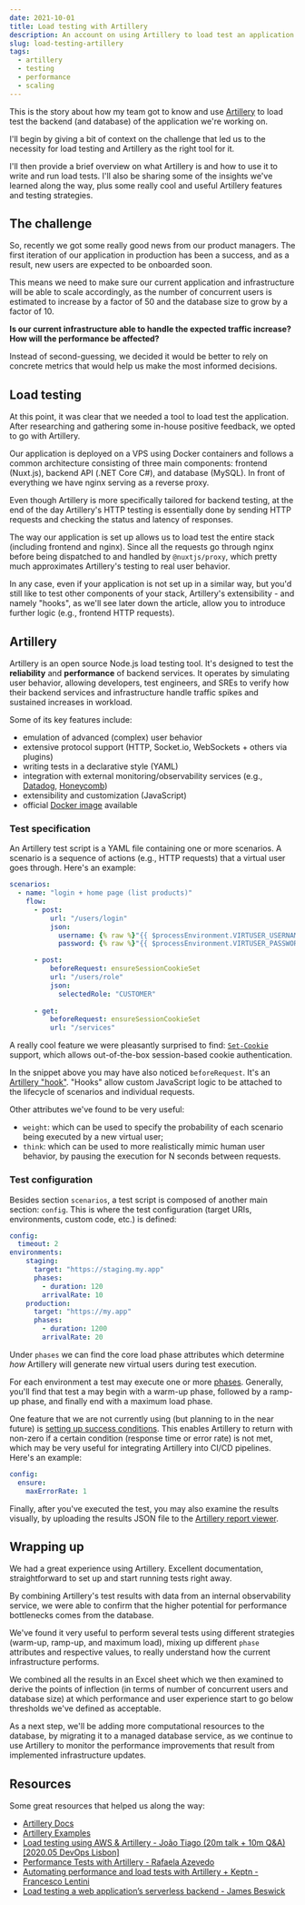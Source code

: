 ```yaml
---
date: 2021-10-01
title: Load testing with Artillery
description: An account on using Artillery to load test an application's backend (and database)
slug: load-testing-artillery
tags:
  - artillery
  - testing
  - performance
  - scaling
---
```


This is the story about how my team got to know and use
[Artillery](https://artillery.io) to load test the backend (and database) of the
application we're working on.

I'll begin by giving a bit of context on the challenge that led us to the
necessity for load testing and Artillery as the right tool for it.

I'll then provide a brief overview on what Artillery is and how to use it to
write and run load tests. I'll also be sharing some of the insights we've
learned along the way, plus some really cool and useful Artillery features and
testing strategies.

## The challenge

So, recently we got some really good news from our product managers. The first
iteration of our application in production has been a success, and as a result,
new users are expected to be onboarded soon.

This means we need to make sure our current application and infrastructure will
be able to scale accordingly, as the number of concurrent users is estimated to
increase by a factor of 50 and the database size to grow by a factor of 10.

**Is our current infrastructure able to handle the expected traffic increase?
How will the performance be affected?**

Instead of second-guessing, we decided it would be better to rely on concrete
metrics that would help us make the most informed decisions.

## Load testing

At this point, it was clear that we needed a tool to load test the application.
After researching and gathering some in-house positive feedback, we opted to go
with Artillery.

Our application is deployed on a VPS using Docker containers and follows a
common architecture consisting of three main components: frontend (Nuxt.js),
backend API (.NET Core C#), and database (MySQL). In front of everything we have
nginx serving as a reverse proxy.

Even though Artillery is more specifically tailored for backend testing, at the
end of the day Artillery's HTTP testing is essentially done by sending HTTP
requests and checking the status and latency of responses.

The way our application is set up allows us to load test the entire stack
(including frontend and nginx). Since all the requests go through nginx before
being dispatched to and handled by `@nuxtjs/proxy`, which pretty much
approximates Artillery's testing to real user behavior.

In any case, even if your application is not set up in a similar way, but you'd
still like to test other components of your stack, Artillery's extensibility -
and namely "hooks", as we'll see later down the article, allow you to introduce
further logic (e.g., frontend HTTP requests).

## Artillery

Artillery is an open source Node.js load testing tool. It's designed to test the
**reliability** and **performance** of backend services. It operates by
simulating user behavior, allowing developers, test engineers, and SREs to
verify how their backend services and infrastructure handle traffic spikes and
sustained increases in workload.

Some of its key features include:

- emulation of advanced (complex) user behavior
- extensive protocol support (HTTP, Socket.io, WebSockets + others via plugins)
- writing tests in a declarative style (YAML)
- integration with external monitoring/observability services (e.g.,
  [Datadog](https://www.datadoghq.com/), [Honeycomb](https://www.honeycomb.io/))
- extensibility and customization (JavaScript)
- official [Docker image](https://hub.docker.com/r/artilleryio/artillery) available

### Test specification

An Artillery test script is a YAML file containing one or more scenarios. A
scenario is a sequence of actions (e.g., HTTP requests) that a virtual user goes
through. Here's an example:

```yml
scenarios:
  - name: "login + home page (list products)"
    flow:
      - post:
          url: "/users/login"
          json:
            username: {% raw %}"{{ $processEnvironment.VIRTUSER_USERNAME }}"{% endraw %}
            password: {% raw %}"{{ $processEnvironment.VIRTUSER_PASSWORD }}"{% endraw %}

      - post:
          beforeRequest: ensureSessionCookieSet
          url: "/users/role"
          json:
            selectedRole: "CUSTOMER"
            
      - get:
          beforeRequest: ensureSessionCookieSet
          url: "/services"
```

A really cool feature we were pleasantly surprised to find:
[`Set-Cookie`](https://developer.mozilla.org/en-US/docs/Web/HTTP/Headers/Set-Cookie)
support, which allows out-of-the-box session-based cookie authentication.

In the snippet above you may have also noticed `beforeRequest`. It's an
[Artillery "hook"](https://artillery.io/docs/guides/guides/http-reference.html).
"Hooks" allow custom JavaScript logic to be attached to the lifecycle of
scenarios and individual requests.

Other attributes we've found to be very useful:

- `weight`: which can be used to specify the probability of each scenario being
  executed by a new virtual user;
- `think`: which can be used to more realistically mimic human user behavior, by
  pausing the execution for N seconds between requests.

### Test configuration

Besides section `scenarios`, a test script is composed of another main section:
`config`. This is where the test configuration (target URIs, environments,
custom code, etc.) is defined:

```yaml
config:
  timeout: 2
environments:
    staging:
      target: "https://staging.my.app"
      phases:
        - duration: 120
        arrivalRate: 10
    production:
      target: "https://my.app"
      phases:
        - duration: 1200
        arrivalRate: 20
```

Under `phases` we can find the core load phase attributes which determine *how*
Artillery will generate new virtual users during test execution.

For each environment a test may execute one or more
[phases](https://artillery.io/docs/guides/guides/test-script-reference.html#Load-Phases).
Generally, you'll find that test a may begin with a warm-up phase, followed by a
ramp-up phase, and finally end with a maximum load phase.

One feature that we are not currently using (but planning to in the near future)
is [setting up success
conditions](https://artillery.io/docs/guides/guides/test-script-reference.html#Setting-success-conditions-with-ensure).
This enables Artillery to return with non-zero if a certain condition (response
time or error rate) is not met, which may be very useful for integrating
Artillery into CI/CD pipelines. Here's an example:

```yaml
config:
  ensure:
    maxErrorRate: 1
```

Finally, after you've executed the test, you may also examine the results
visually, by uploading the results JSON file to the [Artillery report
viewer](https://reportviewer.artillery.io/).

## Wrapping up

We had a great experience using Artillery. Excellent documentation,
straightforward to set up and start running tests right away.

By combining Artillery's test results with data from an internal observability
service, we were able to confirm that the higher potential for performance
bottlenecks comes from the database.

We've found it very useful to perform several tests using different strategies
(warm-up, ramp-up, and maximum load), mixing up different `phase` attributes and
respective values, to really understand how the current infrastructure performs.

We combined all the results in an Excel sheet which we then examined to derive
the points of inflection (in terms of number of concurrent users and database
size) at which performance and user experience start to go below thresholds
we've defined as acceptable.

As a next step, we'll be adding more computational resources to the database, by
migrating it to a managed database service, as we continue to use Artillery to
monitor the performance improvements that result from implemented infrastructure
updates.

## Resources

Some great resources that helped us along the way:

- [Artillery Docs](https://artillery.io/docs/guides/overview/welcome.html)
- [Artillery Examples](https://github.com/artilleryio/artillery-examples)
- [Load testing using AWS & Artillery - João Tiago (20m talk + 10m Q&A) [2020.05 DevOps Lisbon]](https://www.youtube.com/watch?v=jZSgg9pmw2g)
- [Performance Tests with Artillery - Rafaela Azevedo](https://azevedorafaela.com/2019/06/27/performance-tests-with-artillery/)
- [Automating performance and load tests with Artillery + Keptn - Francesco Lentini](https://www.youtube.com/watch?v=j1Spkw0faq0)
- [Load testing a web application’s serverless backend - James Beswick](https://aws.amazon.com/blogs/compute/load-testing-a-web-applications-serverless-backend/)